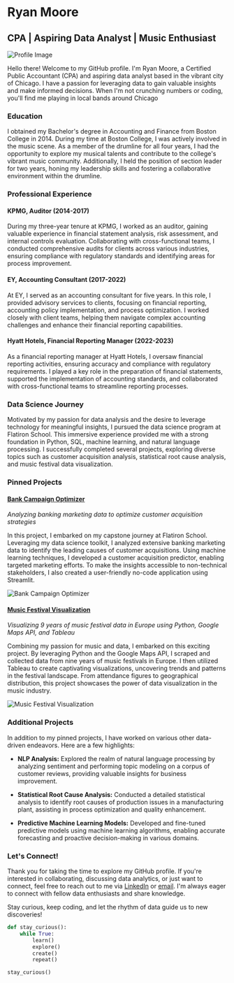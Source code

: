 # Ryan Moore

## CPA | Aspiring Data Analyst | Music Enthusiast

![Profile Image](profile_image.png)

Hello there! Welcome to my GitHub profile. I'm Ryan Moore, a Certified Public Accountant (CPA) and aspiring data analyst based in the vibrant city of Chicago. I have a passion for leveraging data to gain valuable insights and make informed decisions. When I'm not crunching numbers or coding, you'll find me playing in local bands around Chicago
### Education

I obtained my Bachelor's degree in Accounting and Finance from Boston College in 2014. During my time at Boston College, I was actively involved in the music scene. As a member of the drumline for all four years, I had the opportunity to explore my musical talents and contribute to the college's vibrant music community. Additionally, I held the position of section leader for two years, honing my leadership skills and fostering a collaborative environment within the drumline.

### Professional Experience

#### KPMG, Auditor (2014-2017)
During my three-year tenure at KPMG, I worked as an auditor, gaining valuable experience in financial statement analysis, risk assessment, and internal controls evaluation. Collaborating with cross-functional teams, I conducted comprehensive audits for clients across various industries, ensuring compliance with regulatory standards and identifying areas for process improvement.

#### EY, Accounting Consultant (2017-2022)
At EY, I served as an accounting consultant for five years. In this role, I provided advisory services to clients, focusing on financial reporting, accounting policy implementation, and process optimization. I worked closely with client teams, helping them navigate complex accounting challenges and enhance their financial reporting capabilities.

#### Hyatt Hotels, Financial Reporting Manager (2022-2023)
As a financial reporting manager at Hyatt Hotels, I oversaw financial reporting activities, ensuring accuracy and compliance with regulatory requirements. I played a key role in the preparation of financial statements, supported the implementation of accounting standards, and collaborated with cross-functional teams to streamline reporting processes.

### Data Science Journey

Motivated by my passion for data analysis and the desire to leverage technology for meaningful insights, I pursued the data science program at Flatiron School. This immersive experience provided me with a strong foundation in Python, SQL, machine learning, and natural language processing. I successfully completed several projects, exploring diverse topics such as customer acquisition analysis, statistical root cause analysis, and music festival data visualization.

### Pinned Projects

#### [Bank Campaign Optimizer](https://github.com/mooreaz92/bank_campaign_optimizer)
*Analyzing banking marketing data to optimize customer acquisition strategies*

In this project, I embarked on my capstone journey at Flatiron School. Leveraging my data science toolkit, I analyzed extensive banking marketing data to identify the leading causes of customer acquisitions. Using machine learning techniques, I developed a customer acquisition predictor, enabling targeted marketing efforts. To make the insights accessible to non-technical stakeholders, I also created a user-friendly no-code application using Streamlit.

![Bank Campaign Optimizer](bank_campaign_optimizer_screenshot.png)

#### [Music Festival Visualization](https://github.com/mooreaz92/music_festival_viz_practice)
*Visualizing 9 years of music festival data in Europe using Python, Google Maps API, and Tableau*

Combining my passion for music and data, I embarked on this exciting project. By leveraging Python and the Google Maps API, I scraped and collected data from nine years of music festivals in Europe. I then utilized Tableau to create captivating visualizations, uncovering trends and patterns in the festival landscape. From attendance figures to geographical distribution, this project showcases the power of data visualization in the music industry.

![Music Festival Visualization](music_festival_viz_practice_screenshot.png)

### Additional Projects

In addition to my pinned projects, I have worked on various other data-driven endeavors. Here are a few highlights:

- **NLP Analysis:** Explored the realm of natural language processing by analyzing sentiment and performing topic modeling on a corpus of customer reviews, providing valuable insights for business improvement.

- **Statistical Root Cause Analysis:** Conducted a detailed statistical analysis to identify root causes of production issues in a manufacturing plant, assisting in process optimization and quality enhancement.

- **Predictive Machine Learning Models:** Developed and fine-tuned predictive models using machine learning algorithms, enabling accurate forecasting and proactive decision-making in various domains.

### Let's Connect!

Thank you for taking the time to explore my GitHub profile. If you're interested in collaborating, discussing data analytics, or just want to connect, feel free to reach out to me via [LinkedIn](https://www.linkedin.com/in/ryanmoore) or [email](mailto:ryanmoore@example.com). I'm always eager to connect with fellow data enthusiasts and share knowledge.

Stay curious, keep coding, and let the rhythm of data guide us to new discoveries!

```python
def stay_curious():
    while True:
        learn()
        explore()
        create()
        repeat()

stay_curious()
